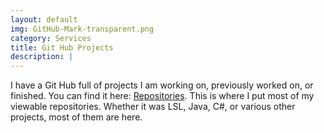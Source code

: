 ```yaml
---
layout: default
img: GitHub-Mark-transparent.png
category: Services
title: Git Hub Projects
description: |
---
```


I have a Git Hub full of projects I am working on, previously worked on, or finished. You can find it here: [Repositories](https://github.com/Flavius-The-Person?tab=repositories). This is where I put most of my viewable repositories. Whether it was LSL, Java, C#, or various other projects, most of them are here.
